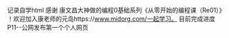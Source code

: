 记录自学html 感谢 康文昌大神做的编程0基础系列《从零开始的编程课（Re01）》 ！欢迎加入康老师的元岛https://www.midorg.com/一起学习。
目前完成进度 P11--公网发布第一个个人网页
